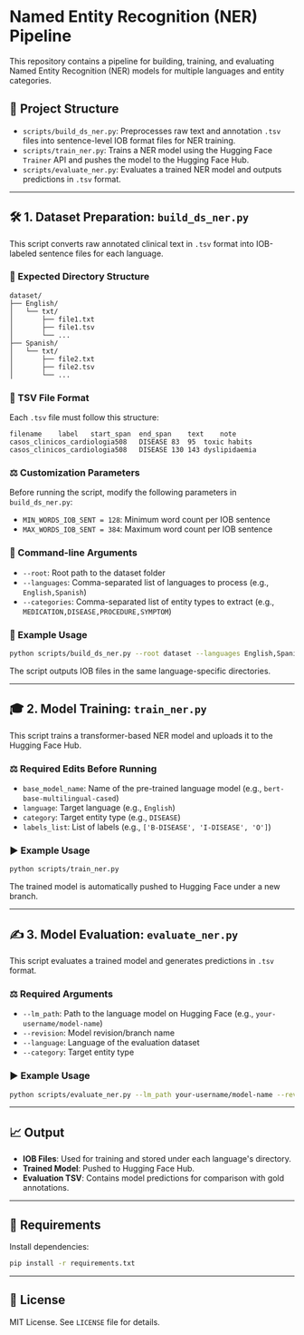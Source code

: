 # Named Entity Recognition (NER) Pipeline

This repository contains a pipeline for building, training, and evaluating Named Entity Recognition (NER) models for multiple languages and entity categories.

## 📁 Project Structure

* `scripts/build_ds_ner.py`: Preprocesses raw text and annotation `.tsv` files into sentence-level IOB format files for NER training.
* `scripts/train_ner.py`: Trains a NER model using the Hugging Face `Trainer` API and pushes the model to the Hugging Face Hub.
* `scripts/evaluate_ner.py`: Evaluates a trained NER model and outputs predictions in `.tsv` format.

---

## 🛠️ 1. Dataset Preparation: `build_ds_ner.py`

This script converts raw annotated clinical text in `.tsv` format into IOB-labeled sentence files for each language.

### 📂 Expected Directory Structure

```
dataset/
├── English/
│   └── txt/
│       ├── file1.txt
│       ├── file1.tsv
│       └── ...
├── Spanish/
│   └── txt/
│       ├── file2.txt
│       ├── file2.tsv
│       └── ...
```

### 📄 TSV File Format

Each `.tsv` file must follow this structure:

```
filename	label	start_span	end_span	text	note
casos_clinicos_cardiologia508	DISEASE	83	95	toxic habits	
casos_clinicos_cardiologia508	DISEASE	130	143	dyslipidaemia	
```

### ⚖️ Customization Parameters

Before running the script, modify the following parameters in `build_ds_ner.py`:

* `MIN_WORDS_IOB_SENT = 128`: Minimum word count per IOB sentence
* `MAX_WORDS_IOB_SENT = 384`: Maximum word count per IOB sentence

### 🔎 Command-line Arguments

* `--root`: Root path to the dataset folder
* `--languages`: Comma-separated list of languages to process (e.g., `English,Spanish`)
* `--categories`: Comma-separated list of entity types to extract (e.g., `MEDICATION,DISEASE,PROCEDURE,SYMPTOM`)

### 📅 Example Usage

```bash
python scripts/build_ds_ner.py --root dataset --languages English,Spanish --categories MEDICATION,DISEASE,PROCEDURE,SYMPTOM
```

The script outputs IOB files in the same language-specific directories.

---

## 🎓 2. Model Training: `train_ner.py`

This script trains a transformer-based NER model and uploads it to the Hugging Face Hub.

### ⚖️ Required Edits Before Running

* `base_model_name`: Name of the pre-trained language model (e.g., `bert-base-multilingual-cased`)
* `language`: Target language (e.g., `English`)
* `category`: Target entity type (e.g., `DISEASE`)
* `labels_list`: List of labels (e.g., `['B-DISEASE', 'I-DISEASE', 'O']`)

### ▶️ Example Usage

```bash
python scripts/train_ner.py
```

The trained model is automatically pushed to Hugging Face under a new branch.

---

## ✍️ 3. Model Evaluation: `evaluate_ner.py`

This script evaluates a trained model and generates predictions in `.tsv` format.

### ⚖️ Required Arguments

* `--lm_path`: Path to the language model on Hugging Face (e.g., `your-username/model-name`)
* `--revision`: Model revision/branch name
* `--language`: Language of the evaluation dataset
* `--category`: Target entity type

### ▶️ Example Usage

```bash
python scripts/evaluate_ner.py --lm_path your-username/model-name --revision disease-english --language English --category DISEASE
```

---

## 📈 Output

* **IOB Files**: Used for training and stored under each language's directory.
* **Trained Model**: Pushed to Hugging Face Hub.
* **Evaluation TSV**: Contains model predictions for comparison with gold annotations.

---

## 🚀 Requirements

Install dependencies:

```bash
pip install -r requirements.txt
```

---

## 🚪 License

MIT License. See `LICENSE` file for details.
